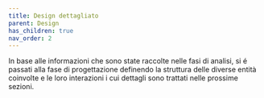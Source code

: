 ```yaml
---
title: Design dettagliato
parent: Design
has_children: true
nav_order: 2
---
```

In base alle informazioni che sono state raccolte nelle fasi di analisi, si é passati alla fase di progettazione definendo la struttura delle diverse entità coinvolte e le loro interazioni i cui dettagli sono trattati nelle prossime sezioni.